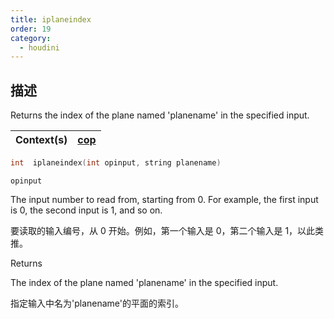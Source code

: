 ```yaml
---
title: iplaneindex
order: 19
category:
  - houdini
---
```

    
## 描述

Returns the index of the plane named 'planename' in the specified input.

| Context(s) | [cop](../contexts/cop.html) |
| ---------- | --------------------------- |

```c
int  iplaneindex(int opinput, string planename)
```

`opinput`

The input number to read from, starting from 0. For example, the first input
is 0, the second input is 1, and so on.

要读取的输入编号，从 0 开始。例如，第一个输入是 0，第二个输入是 1，以此类推。

Returns

The index of the plane named 'planename' in the specified input.

指定输入中名为'planename'的平面的索引。
